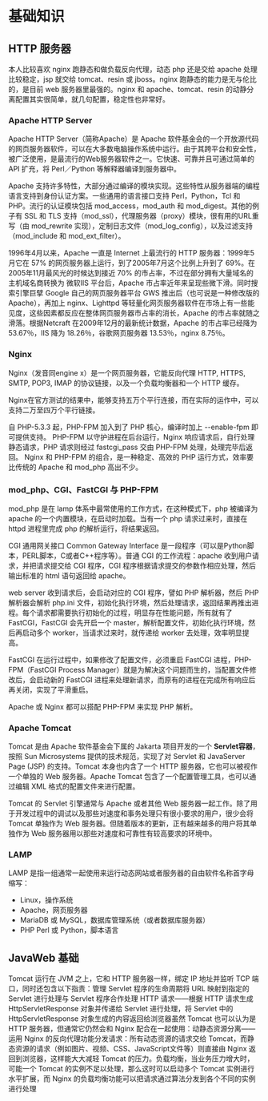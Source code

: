 # 基础知识

## HTTP 服务器

本人比较喜欢 nginx 跑静态和做负载反向代理，动态 php 还是交给 apache 处理比较稳定，jsp 就交给 tomcat、resin 或 jboss。nginx 跑静态的能力是无与伦比的，是目前 web 服务器里最强的。nginx 和 apache、tomcat、resin 的动静分离配置其实很简单，就几句配置，稳定性也非常好。

### Apache HTTP Server

Apache HTTP Server（简称Apache）是 Apache 软件基金会的一个开放源代码的网页服务器软件，可以在大多数电脑操作系统中运行。由于其跨平台和安全性，被广泛使用，是最流行的Web服务器软件之一。它快速、可靠并且可通过简单的 API 扩充，将 Perl／Python 等解释器编译到服务器中。

Apache 支持许多特性，大部分通过编译的模块实现。这些特性从服务器端的编程语言支持到身份认证方案。一些通用的语言接口支持 Perl，Python，Tcl 和 PHP。流行的认证模块包括 mod_access，mod_auth 和 mod_digest。其他的例子有 SSL 和 TLS 支持（mod_ssl），代理服务器（proxy）模块，很有用的URL重写（由 mod_rewrite 实现），定制日志文件（mod_log_config），以及过滤支持（mod_include 和 mod_ext_filter）。

1996年4月以来，Apache 一直是 Internet 上最流行的 HTTP 服务器：1999年5月它在 57% 的网页服务器上运行，到了2005年7月这个比例上升到了 69%。在2005年11月最风光的时候达到接近 70% 的市占率，不过在部分拥有大量域名的主机域名商转换为 微软IIS 平台后，Apache 市占率近年来呈现些微下滑。同时搜索引擎巨擘 Google 自己的网页服务器平台 GWS 推出后（也可说是一种修改版的 Apache），再加上 nginx、Lighttpd 等轻量化网页服务器软件在市场上有一些能见度，这些因素都反应在整体网页服务器市占率的消长，Apache 的市占率就随之滑落。根据Netcraft 在2009年12月的最新统计数据，Apache 的市占率已经降为 53.67％，IIS 降为 18.26％，谷歌网页服务器 13.53％，nginx 8.75％。

### Nginx

Nginx（发音同engine x）是一个网页服务器，它能反向代理 HTTP, HTTPS, SMTP, POP3, IMAP 的协议链接，以及一个负载均衡器和一个 HTTP 缓存。

Nginx在官方测试的结果中，能够支持五万个平行连接，而在实际的运作中，可以支持二万至四万个平行链接。

自 PHP-5.3.3 起，PHP-FPM 加入到了 PHP 核心，编译时加上 --enable-fpm 即可提供支持。 PHP-FPM 以守护进程在后台运行，Nginx 响应请求后，自行处理静态请求，PHP 请求则经过 fastcgi_pass 交由 PHP-FPM 处理，处理完毕后返回。 Nginx 和 PHP-FPM 的组合，是一种稳定、高效的 PHP 运行方式，效率要比传统的 Apache 和 mod_php 高出不少。

### mod_php、CGI、FastCGI 与 PHP-FPM

mod_php 是在 lamp 体系中最常使用的工作方式，在这种模式下，php 被编译为 apache 的一个内置模块，在启动时加载。当有一个 php 请求过来时，直接在 httpd 进程里完成 php 的解析运行，将结果返回。

CGI 通用网关接口 Common Gateway Interface 是一段程序（可以是Python脚本，PERL脚本，C或者C++程序等）。普通 CGI 的工作流程：apache 收到用户请求，并把请求提交给 CGI 程序，CGI 程序根据请求提交的参数作相应处理，然后输出标准的 html 语句返回给 apache。

web server 收到请求后，会启动对应的 CGI 程序，譬如 PHP 解析器，然后 PHP 解析器会解析 php.ini 文件，初始化执行环境，然后处理请求，返回结果再推出进程。每个请求都需要执行初始化的过程，明显存在性能问题，所有就有了 FastCGI，FastCGI 会先开启一个 master，解析配置文件，初始化执行环境，然后再启动多个 worker，当请求过来时，就传递给 worker 去处理，效率明显提高。

FastCGI 在运行过程中，如果修改了配置文件，必须重启 FastCGI 进程，PHP-FPM（FastCGI Process Manager）就是为解决这个问题而生的，当配置文件修改后，会启动新的 FastCGI 进程来处理新请求，而原有的进程在完成所有响应后再关闭，实现了平滑重启。

Apache 或 Nginx 都可以搭配 PHP-FPM 来实现 PHP 解析。

### Apache Tomcat

Tomcat 是由 Apache 软件基金会下属的 Jakarta 项目开发的一个 **Servlet容器**，按照 Sun Microsystems 提供的技术规范，实现了对 Servlet 和 JavaServer Page (JSP) 的支持。Tomcat 本身也内含了一个 HTTP 服务器，它也可以被视作一个单独的 Web 服务器。Apache Tomcat 包含了一个配置管理工具，也可以通过编辑 XML 格式的配置文件来进行配置。

Tomcat 的 Servlet 引擎通常与 Apache 或者其他 Web 服务器一起工作。除了用于开发过程中的调试以及那些对速度和事务处理只有很小要求的用户，很少会将 Tomcat 单独作为 Web 服务器。但随着版本的更新，正有越来越多的用户将其单独作为 Web 服务器用以那些对速度和可靠性有较高要求的环境中。

### LAMP

LAMP 是指一组通常一起使用来运行动态网站或者服务器的自由软件名称首字母缩写：
  * Linux，操作系统
  * Apache，网页服务器
  * MariaDB 或 MySQL，数据库管理系统（或者数据库服务器）
  * PHP Perl 或 Python，脚本语言

## JavaWeb 基础

Tomcat 运行在 JVM 之上，它和 HTTP 服务器一样，绑定 IP 地址并监听 TCP 端口，同时还包含以下指责：管理 Servlet 程序的生命周期将 URL 映射到指定的 Servlet 进行处理与 Servlet 程序合作处理 HTTP 请求——根据 HTTP 请求生成 HttpServletResponse 对象并传递给 Servlet 进行处理，将 Servlet 中的 HttpServletResponse 对象生成的内容返回给浏览器虽然 Tomcat 也可以认为是 HTTP 服务器，但通常它仍然会和 Nginx 配合在一起使用：动静态资源分离——运用 Nginx 的反向代理功能分发请求：所有动态资源的请求交给 Tomcat，而静态资源的请求（例如图片、视频、CSS、JavaScript文件等）则直接由 Nginx 返回到浏览器，这样能大大减轻 Tomcat 的压力。负载均衡，当业务压力增大时，可能一个 Tomcat 的实例不足以处理，那么这时可以启动多个 Tomcat 实例进行水平扩展，而 Nginx 的负载均衡功能可以把请求通过算法分发到各个不同的实例进行处理


